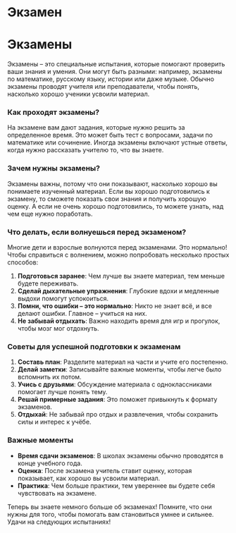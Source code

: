 # Экзамен

# Экзамены

Экзамены – это специальные испытания, которые помогают проверить ваши знания и умения. Они могут быть разными: например, экзамены по математике, русскому языку, истории или даже музыке. Обычно экзамены проводят учителя или преподаватели, чтобы понять, насколько хорошо ученики усвоили материал.

### Как проходят экзамены?

На экзамене вам дают задания, которые нужно решить за определенное время. Это может быть тест с вопросами, задачи по математике или сочинение. Иногда экзамены включают устные ответы, когда нужно рассказать учителю то, что вы знаете.

### Зачем нужны экзамены?

Экзамены важны, потому что они показывают, насколько хорошо вы понимаете изученный материал. Если вы хорошо подготовились к экзамену, то сможете показать свои знания и получить хорошую оценку. А если не очень хорошо подготовились, то можете узнать, над чем еще нужно поработать.

### Что делать, если волнуешься перед экзаменом?

Многие дети и взрослые волнуются перед экзаменами. Это нормально! Чтобы справиться с волнением, можно попробовать несколько простых способов:

1. **Подготовься заранее**: Чем лучше вы знаете материал, тем меньше будете переживать.
2. **Сделай дыхательные упражнения**: Глубокие вдохи и медленные выдохи помогут успокоиться.
3. **Помни, что ошибки – это нормально**: Никто не знает всё, и все делают ошибки. Главное – учиться на них.
4. **Не забывай отдыхать**: Важно находить время для игр и прогулок, чтобы мозг мог отдохнуть.

### Советы для успешной подготовки к экзаменам

1. **Составь план**: Разделите материал на части и учите его постепенно.
2. **Делай заметки**: Записывайте важные моменты, чтобы легче было вспомнить их потом.
3. **Учись с друзьями**: Обсуждение материала с одноклассниками помогает лучше понять тему.
4. **Решай примерные задания**: Это поможет привыкнуть к формату экзаменов.
5. **Отдыхай**: Не забывай про отдых и развлечения, чтобы сохранить силы и интерес к учёбе.

### Важные моменты

- **Время сдачи экзаменов**: В школах экзамены обычно проводятся в конце учебного года.
- **Оценка**: После экзамена учитель ставит оценку, которая показывает, как хорошо вы усвоили материал.
- **Практика**: Чем больше практики, тем увереннее вы будете себя чувствовать на экзамене.

Теперь вы знаете немного больше об экзаменах! Помните, что они нужны для того, чтобы помогать вам становиться умнее и сильнее. Удачи на следующих испытаниях!